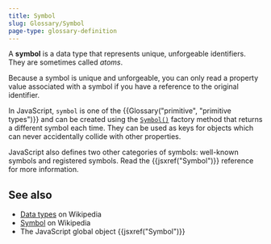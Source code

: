```yaml
---
title: Symbol
slug: Glossary/Symbol
page-type: glossary-definition
---
```




A **symbol** is a data type that represents unique, unforgeable identifiers. They are sometimes called _atoms_.

Because a symbol is unique and unforgeable, you can only read a property value associated with a symbol if you have a reference to the original identifier.

In JavaScript, `symbol` is one of the {{Glossary("primitive", "primitive types")}} and can be created using the [`Symbol()`](/Web/JavaScript/Reference/Global_Objects/Symbol) factory method that returns a different symbol each time. They can be used as keys for objects which can never accidentally collide with other properties.

JavaScript also defines two other categories of symbols: well-known symbols and registered symbols. Read the {{jsxref("Symbol")}} reference for more information.

## See also

- [Data types](https://en.wikipedia.org/wiki/Data_type) on Wikipedia
- [Symbol](<https://en.wikipedia.org/wiki/Symbol_(programming)>) on Wikipedia
- The JavaScript global object {{jsxref("Symbol")}}

